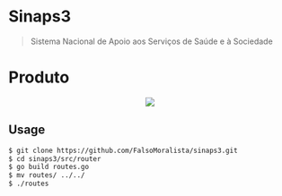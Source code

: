 # Sinaps3
> Sistema Nacional de Apoio aos Serviços de Saúde e à Sociedade

# Produto
<p align="center"><img src="https://i.imgur.com/MMkkUJY.png"></p>

## Usage
```sh
$ git clone https://github.com/FalsoMoralista/sinaps3.git
$ cd sinaps3/src/router
$ go build routes.go
$ mv routes/ ../../
$ ./routes
```
